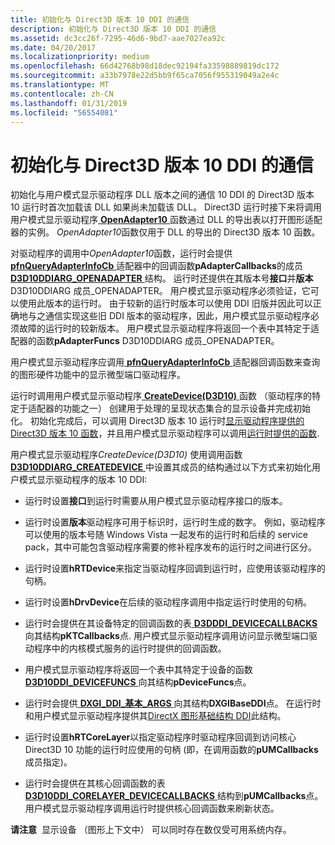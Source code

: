 ```yaml
---
title: 初始化与 Direct3D 版本 10 DDI 的通信
description: 初始化与 Direct3D 版本 10 DDI 的通信
ms.assetid: dc3cc26f-7295-46d6-9bd7-aae7027ea92c
ms.date: 04/20/2017
ms.localizationpriority: medium
ms.openlocfilehash: 66d42768b98d18dec92194fa33598889819dc172
ms.sourcegitcommit: a33b7978e22d5bb9f65ca7056f955319049a2e4c
ms.translationtype: MT
ms.contentlocale: zh-CN
ms.lasthandoff: 01/31/2019
ms.locfileid: "56554081"
---
```

# <a name="initializing-communication-with-the-direct3d-version-10-ddi"></a>初始化与 Direct3D 版本 10 DDI 的通信


初始化与用户模式显示驱动程序 DLL 版本之间的通信 10 DDI 的 Direct3D 版本 10 运行时首次加载该 DLL 如果尚未加载该 DLL。 Direct3D 运行时接下来将调用用户模式显示驱动程序[ **OpenAdapter10** ](https://msdn.microsoft.com/library/windows/hardware/ff568602)函数通过 DLL 的导出表以打开图形适配器的实例。 *OpenAdapter10*函数仅用于 DLL 的导出的 Direct3D 版本 10 函数。

对驱动程序的调用中*OpenAdapter10*函数，运行时会提供[ **pfnQueryAdapterInfoCb** ](https://msdn.microsoft.com/library/windows/hardware/ff568920)适配器中的回调函数**pAdapterCallbacks**的成员[ **D3D10DDIARG\_OPENADAPTER** ](https://msdn.microsoft.com/library/windows/hardware/ff541724)结构。 运行时还提供在其版本号**接口**并**版本**D3D10DDIARG 成员\_OPENADAPTER。 用户模式显示驱动程序必须验证，它可以使用此版本的运行时。 由于较新的运行时版本可以使用 DDI 旧版并因此可以正确地与之通信实现这些旧 DDI 版本的驱动程序，因此，用户模式显示驱动程序必须故障的运行时的较新版本。 用户模式显示驱动程序将返回一个表中其特定于适配器的函数**pAdapterFuncs** D3D10DDIARG 成员\_OPENADAPTER。

用户模式显示驱动程序应调用[ **pfnQueryAdapterInfoCb** ](https://msdn.microsoft.com/library/windows/hardware/ff568920)适配器回调函数来查询的图形硬件功能中的显示微型端口驱动程序。

运行时调用用户模式显示驱动程序[ **CreateDevice(D3D10)** ](https://msdn.microsoft.com/library/windows/hardware/ff540635)函数 （驱动程序的特定于适配器的功能之一） 创建用于处理的呈现状态集合的显示设备并完成初始化。 初始化完成后，可以调用 Direct3D 版本 10 运行时[显示驱动程序提供的 Direct3D 版本 10 函数](https://msdn.microsoft.com/library/windows/hardware/ff552909)，并且用户模式显示驱动程序可以调用[运行时提供的函数](https://msdn.microsoft.com/library/windows/hardware/ff552862).

用户模式显示驱动程序*CreateDevice(D3D10)* 使用调用函数[ **D3D10DDIARG\_CREATEDEVICE** ](https://msdn.microsoft.com/library/windows/hardware/ff541664)中设置其成员的结构通过以下方式来初始化用户模式显示驱动程序的版本 10 DDI:

-   运行时设置**接口**到运行时需要从用户模式显示驱动程序接口的版本。

-   运行时设置**版本**驱动程序可用于标识时，运行时生成的数字。 例如，驱动程序可以使用的版本号随 Windows Vista 一起发布的运行时和后续的 service pack，其中可能包含驱动程序需要的修补程序发布的运行时之间进行区分。

-   运行时设置**hRTDevice**来指定当驱动程序回调到运行时，应使用该驱动程序的句柄。

-   运行时设置**hDrvDevice**在后续的驱动程序调用中指定运行时使用的句柄。

-   运行时会提供在其设备特定的回调函数的表[ **D3DDDI\_DEVICECALLBACKS** ](https://msdn.microsoft.com/library/windows/hardware/ff544512)向其结构**pKTCallbacks**点. 用户模式显示驱动程序调用访问显示微型端口驱动程序中的内核模式服务的运行时提供的回调函数。

-   用户模式显示驱动程序将返回一个表中其特定于设备的函数[ **D3D10DDI\_DEVICEFUNCS** ](https://msdn.microsoft.com/library/windows/hardware/ff541833)向其结构**pDeviceFuncs**点。

-   运行时会提供[ **DXGI\_DDI\_基本\_ARGS** ](https://msdn.microsoft.com/library/windows/hardware/ff557485)向其结构**DXGIBaseDDI**点。 在运行时和用户模式显示驱动程序提供其[DirectX 图形基础结构 DDI](directx-graphics-infrastructure-ddi.md)此结构。

-   运行时设置**hRTCoreLayer**以指定驱动程序时驱动程序回调到访问核心 Direct3D 10 功能的运行时应使用的句柄 (即，在调用函数的**pUMCallbacks**成员指定)。

-   运行时会提供在其核心回调函数的表[ **D3D10DDI\_CORELAYER\_DEVICECALLBACKS** ](https://msdn.microsoft.com/library/windows/hardware/ff541820)结构到**pUMCallbacks**点。 用户模式显示驱动程序调用运行时提供核心回调函数来刷新状态。

**请注意**  显示设备 （图形上下文中） 可以同时存在数仅受可用系统内存。

 

 

 





